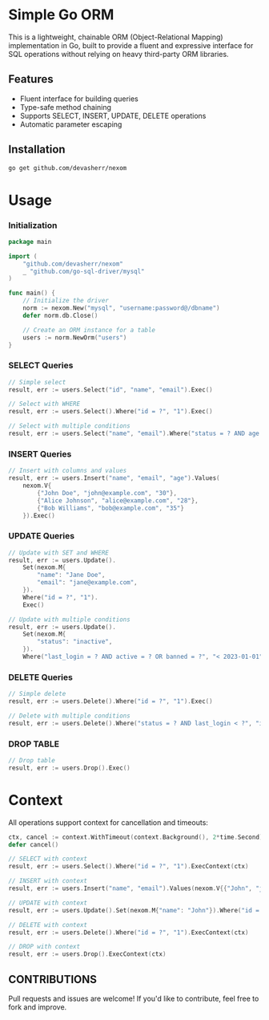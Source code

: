 # Simple Go ORM

This is a lightweight, chainable ORM (Object-Relational Mapping) implementation in Go, built to provide a fluent and expressive interface for SQL operations without relying on heavy third-party ORM libraries.

## Features

- Fluent interface for building queries
- Type-safe method chaining
- Supports SELECT, INSERT, UPDATE, DELETE operations
- Automatic parameter escaping

## Installation

```bash
go get github.com/devasherr/nexom
```

# Usage

### Initialization

```go
package main

import (
    "github.com/devasherr/nexom"
    _ "github.com/go-sql-driver/mysql"
)

func main() {
    // Initialize the driver
    norm := nexom.New("mysql", "username:password@/dbname")
    defer norm.db.Close()

    // Create an ORM instance for a table
    users := norm.NewOrm("users")
}
```

### SELECT Queries

```go
// Simple select
result, err := users.Select("id", "name", "email").Exec()

// Select with WHERE
result, err := users.Select().Where("id = ?", "1").Exec()

// Select with multiple conditions
result, err := users.Select("name", "email").Where("status = ? AND age > ? OR created_at > ?", "active", "25", "2025-01-01").Exec()
```

### INSERT Queries

```go
// Insert with columns and values
result, err := users.Insert("name", "email", "age").Values(
    nexom.V{
        {"John Doe", "john@example.com", "30"},
        {"Alice Johnson", "alice@example.com", "28"},
        {"Bob Williams", "bob@example.com", "35"}
    }).Exec()
```

### UPDATE Queries

```go
// Update with SET and WHERE
result, err := users.Update().
    Set(nexom.M{
        "name": "Jane Doe",
        "email": "jane@example.com",
    }).
    Where("id = ?", "1").
    Exec()

// Update with multiple conditions
result, err := users.Update().
    Set(nexom.M{
        "status": "inactive",
    }).
    Where("last_login = ? AND active = ? OR banned = ?", "< 2023-01-01", "false", "true").Exec()
```

### DELETE Queries

```go
// Simple delete
result, err := users.Delete().Where("id = ?", "1").Exec()

// Delete with multiple conditions
result, err := users.Delete().Where("status = ? AND last_login < ?", "inactive", "2022-01-01").Exec()
```

### DROP TABLE

```go
// Drop table
result, err := users.Drop().Exec()
```

# Context

All operations support context for cancellation and timeouts:

```go
ctx, cancel := context.WithTimeout(context.Background(), 2*time.Second)
defer cancel()

// SELECT with context
result, err := users.Select().Where("id = ?", "1").ExecContext(ctx)

// INSERT with context
result, err := users.Insert("name", "email").Values(nexom.V{{"John", "john@example.com"}}).ExecContext(ctx)

// UPDATE with context
result, err := users.Update().Set(nexom.M{"name": "John"}).Where("id = ?", "1").ExecContext(ctx)

// DELETE with context
result, err := users.Delete().Where("id = ?", "1").ExecContext(ctx)

// DROP with context
result, err := users.Drop().ExecContext(ctx)
```

## CONTRIBUTIONS

Pull requests and issues are welcome! If you'd like to contribute, feel free to fork and improve.
